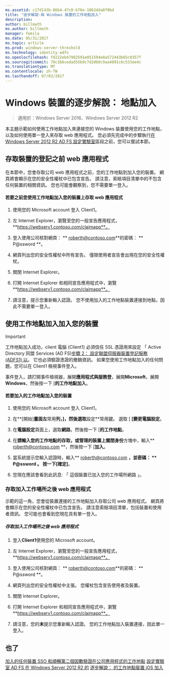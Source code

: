 ```yaml
---
ms.assetid: c17d143b-86b4-47c0-b76e-1862dda8f0bd
title: "逐步解說-與 Windows 裝置的工作地點加入"
description: 
author: billmath
ms.author: billmath
manager: femila
ms.date: 05/31/2017
ms.topic: article
ms.prod: windows-server-threshold
ms.technology: identity-adfs
ms.openlocfilehash: fd222eb47982591e051594e8a572443b65c0357f
ms.sourcegitcommit: 70c1b6cedad55b9c7d2068c9aa4891c6c533ee4c
ms.translationtype: MT
ms.contentlocale: zh-TW
ms.lasthandoff: 07/03/2017
---
```

# <a name="walkthrough-workplace-join-with-a-windows-device"></a>Windows 裝置的逐步解說： 地點加入

>適用於：Windows Server 2016、Windows Server 2012 R2

本主題示範如何使用工作地點加入來連接您的 Windows 裝置使用您的工作地點，以及如何使用單一登入來存取 web 應用程式。 您必須先完成中的步驟執行[在 Windows Server 2012 R2 AD FS 設定實驗室](../deployment/Set-up-the-lab-environment-for-AD-FS-in-Windows-Server-2012-R2.md)區段之前，您可以嘗試本節。

## <a name="access-the-web-application-before-device-registration"></a>存取裝置的登記之前 web 應用程式
在本節中，您會存取公司 web 應用程式之前，您的工作地點到加入您的裝置。 網頁將會顯示在您的安全性權杖中已包含宣告。 請注意，索賠項目清單中的不包含任何裝置的相關資訊。 您也可能會觀察到，您不需要單一登入。

#### <a name="to-access-the-web-application-before-you-use-workplace-join-on-your-device"></a>若要之前您使用工作地點加入您的裝置上存取 web 應用程式

1.  使用您的 Microsoft account 登入 Client1。

2.  左 Internet Explorer，瀏覽至您的一般宣告應用程式， **https://webserv1.contoso.com/claimapp**。

3.  登入使用公司核對網頁： ** roberth@contoso.com**的密碼： ** P@ssword **。

4.  網頁列出您的安全性權杖中所有宣告。 僅限使用者宣告會出現在您的安全性權杖。

5.  關閉 Internet Explorer。

6.  打開 Internet Explorer 和相同宣告應用程式中，瀏覽**https://webserv1.contoso.com/claimapp**。

7.  請注意，提示您重新輸入認證。 您不使用加入的工作地點裝置連接到地點，因此不需要單一登入。

## <a name="join-your-device-with-workplace-join"></a>使用工作地點加入加入您的裝置

> [!IMPORTANT]
> 工作地點加入成功，client 電腦 (Client1) 必須信任 SSL 憑證用來設定 「 Active Directory 同盟 Services (AD FS)[步驟 2： 設定聯盟伺服器裝置登記服務 (ADFS1) 以](../deployment/Set-up-the-lab-environment-for-AD-FS-in-Windows-Server-2012-R2.md#BKMK_4)。 它也必須驗證憑證的撤銷資訊。 如果您使用工作地點加入的任何問題，您可以在 Client1 檢視事件登入。
> 
> 事件登入，請打開事件檢視器，展開**應用程式與服務登**，展開**Microsoft**，展開**Windows**，然後按一下 [**的工作地點加入**。

#### <a name="to-join-your-device-with-workplace-join"></a>若要加入的工作地點加入您的裝置

1.  使用您的 Microsoft account 登入 Client1。

2.  在**[開始]**畫面左**常用**列，]，然後選取**設定**常用鍵。 選取 [ **[變更電腦設定**。

3.  在**電腦設定**頁面上，選取**網路**，然後按一下 [**的工作地點**。

4.  在**請輸入您的工作地點的存取，或管理的裝置上關閉身份**方塊中，輸入** roberth@contoso.com **，然後按一下 [**加入**。

5.  當系統提示您輸入認證時，輸入** roberth@contoso.com **，並密碼： ** P@ssword **。 按一下**[確定]**。

6.  您現在應該會看到此訊息: 「 這個裝置已加入您的工作場所網路 」。

### <a name="access-the-web-application-after-joining-the-workplace"></a>存取加入工作場所之後 web 應用程式
示範的這一角，您會從裝置連接的工作地點加入存取公司 web 應用程式。 網頁將會顯示在您的安全性權杖中已包含宣告。 請注意索賠項目清單，包括裝置和使用者資訊。 您可能也會看到您現在具有單一登入。

##### <a name="to-access-the-web-application-after-joining-the-workplace"></a>存取加入工作場所之後 web 應用程式

1.  登入**Client1**使用您的 Microsoft account。

2.  左 Internet Explorer，瀏覽至您的一般宣告應用程式， **https://webserv1.contoso.com/claimapp**。

3.  登入使用公司核對網頁： ** roberth@contoso.com**的密碼： ** P@ssword **。

4.  網頁列出您的安全性權杖中主張。 您權杖包含宣告使用者及裝置。

5.  關閉 Internet Explorer。

6.  打開 Internet Explorer 和相同宣告應用程式中，瀏覽**https://webserv1.contoso.com/claimapp**。

7.  請注意，您的**未**提示您重新輸入認證。 您的工作地點加入裝置連接，因此單一登入。

## <a name="see-also"></a>也了
[加入的任何裝置 SSO 和順暢第二個因數驗證在公司應用程式的工作地點](Join-to-Workplace-from-Any-Device-for-SSO-and-Seamless-Second-Factor-Authentication-Across-Company-Applications.md)
[設定實驗室 AD FS 在 Windows Server 2012 R2 的](../deployment/Set-up-the-lab-environment-for-AD-FS-in-Windows-Server-2012-R2.md)
[逐步解說： 的工作地點裝置 iOS 加入](Walkthrough--Workplace-Join-with-an-iOS-Device.md)




